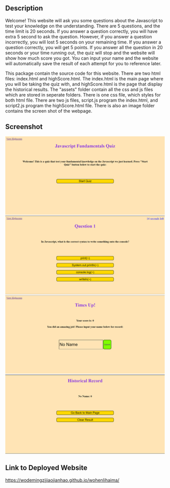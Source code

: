 ## Description
Welcome! This website will ask you some questions about the Javascript to test your knowledge on the understanding. There are 5 questions, and the time limit is 20 seconds. If you answer a question correctly, you will have extra 5 second to ask the question. However, if you answer a question incorrectly, you will lost 5 seconds on your remaining time. If you answer a question correctly, you will get 5 points. If you answer all the question in 20 seconds or your time running out, the quiz will stop and the website will show how much score you got. You can input your name and the website will automatically save the result of each attempt for you to reference later.

This package contain the source code for this website. There are two html files: index.html and highScore.html. The index.html is the main page where you will be taking the quiz with, and highScore.html is the page that display the historical results. The "assets" folder contain all the css and js files which are stored in seperate folders. There is one css file, which styles for both html file. There are two js files, script.js program the index.html, and script2.js program the highScore.html file.
There is also an image folder contains the screen shot of the webpage.

## Screenshot
![On a desktop, the application displays three CSS code snippets per row.](./assets/image/Screenshot1.png)
![On a desktop, the application displays three CSS code snippets per row.](./assets/image/Screenshot2.png)
![On a desktop, the application displays three CSS code snippets per row.](./assets/image/Screenshot3.png)
![On a desktop, the application displays three CSS code snippets per row.](./assets/image/Screenshot4.png)

## Link to Deployed Website
https://wodemingzijiaojianhao.github.io/wohenlihaima/
